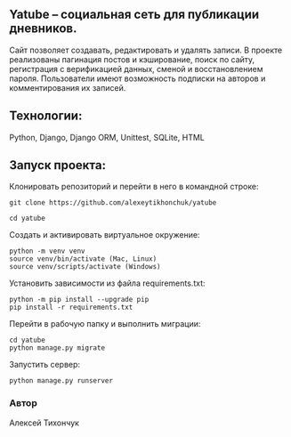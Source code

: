 ## Yatube – социальная сеть для публикации дневников.
Сайт позволяет создавать, редактировать и удалять записи. В проекте реализованы пагинация постов и кэширование, поиск по сайту, регистрация с верификацией данных, сменой и восстановлением пароля. Пользователи имеют возможность подписки на авторов и комментирования их записей.
## Технологии:
Python, Django, Django ORM, Unittest, SQLite, HTML
## Запуск проекта:
Клонировать репозиторий и перейти в него в командной строке:

`git clone https://github.com/alexeytikhonchuk/yatube`

`cd yatube`

Создать и активировать виртуальное окружение:
```
python -m venv venv
source venv/bin/activate (Mac, Linux)
source venv/scripts/activate (Windows)
```

Установить зависимости из файла requirements.txt:
```
python -m pip install --upgrade pip
pip install -r requirements.txt
 ```
Перейти в рабочую папку и выполнить миграции:
```
cd yatube
python manage.py migrate
```
Запустить сервер:
```
python manage.py runserver
```
### Автор
Алексей Тихончук